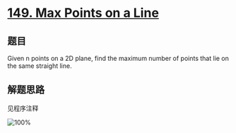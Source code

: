 # [149. Max Points on a Line](https://leetcode-cn.com/problems/max-points-on-a-line/)

## 题目
Given n points on a 2D plane, find the maximum number of points that lie on the same straight line.

## 解题思路

见程序注释

![100%](149.100.png)
